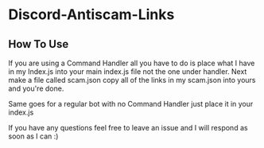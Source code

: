 # Discord-Antiscam-Links

## How To Use
If you are using a Command Handler all you have to do is place what I have in my Index.js  into your main index.js file not the one under handler. Next make a file called scam.json copy all of the links in my scam.json into yours and you're done.

Same goes for a regular bot with no Command Handler just place it in your index.js


If you have any questions feel free to leave an issue and I will respond as soon as I can :)

